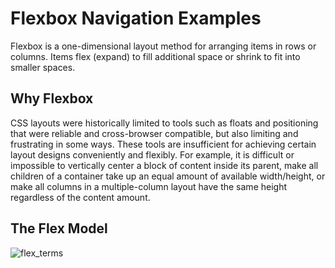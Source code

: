 # Flexbox Navigation Examples
Flexbox is a one-dimensional layout method for arranging items in rows or columns. Items flex (expand) to fill additional space or shrink to fit into smaller spaces. 

## Why Flexbox
CSS layouts were historically limited to tools such as floats and positioning that were reliable and cross-browser compatible, but also limiting and frustrating in some ways. These tools are insufficient for achieving certain layout designs conveniently and flexibly. For example, it is difficult or impossible to vertically center a block of content inside its parent, make all children of a container take up an equal amount of available width/height, or make all columns in a multiple-column layout have the same height regardless of the content amount.


## The Flex Model


![flex_terms](https://user-images.githubusercontent.com/36268087/236692368-c4ff1177-00a3-4726-8605-6967148f65ba.png)
